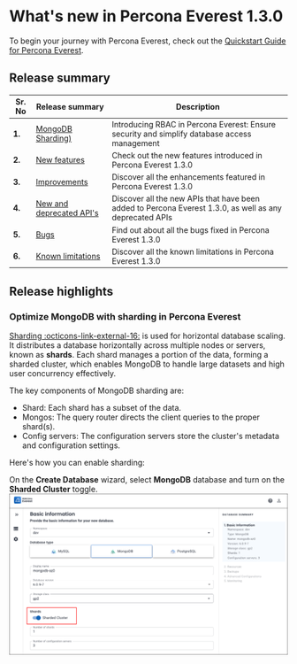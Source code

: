 # What's new in Percona Everest 1.3.0

To begin your journey with Percona Everest, check out the [Quickstart Guide for Percona Everest](../quickstart-guide/quick-install.md).


## Release summary

|**Sr. No**|**Release summary**|**Description**|
|---------|---------------------|---------|
| **1.**  |[MongoDB Sharding)](#sharding)|Introducing RBAC in Percona Everest: Ensure security and simplify database access management|
| **2.**|[New features](#new-features)|Check out the new features introduced in Percona Everest 1.3.0|
| **3.**|[Improvements](#improvements)|Discover all the enhancements featured in Percona Everest 1.3.0|
| **4.**|[New and deprecated API's](#the-latest-in-apis-whats-new-and-whats-deprecated)|Discover all the new APIs that have been added to Percona Everest 1.3.0, as well as any deprecated APIs|
| **5.**|[Bugs](#bugs)|Find out about all the bugs fixed in Percona Everest 1.3.0|
| **6.**|[Known limitations](#known-limitations)|Discover all the known limitations in Percona Everest 1.3.0|


## Release highlights


### Optimize MongoDB with sharding in Percona Everest

[Sharding  :octicons-link-external-16:](https://docs.mongodb.com/manual/reference/glossary/#term-sharding) is used for horizontal database scaling. It distributes a database horizontally across multiple nodes or servers, known as **shards**. Each shard manages a portion of the data, forming a sharded cluster, which enables MongoDB to handle large datasets and high user concurrency effectively.

The key components of MongoDB sharding are:

- Shard: Each shard has a subset of the data.
- Mongos: The query router directs the client queries to the proper shard(s).
- Config servers: The configuration servers store the cluster's metadata and configuration settings.

Here's how you can enable sharding:

On the **Create Database** wizard, select **MongoDB** database and turn on the **Sharded Cluster** toggle.
    ![!image](../images/enable_sharding.png)


